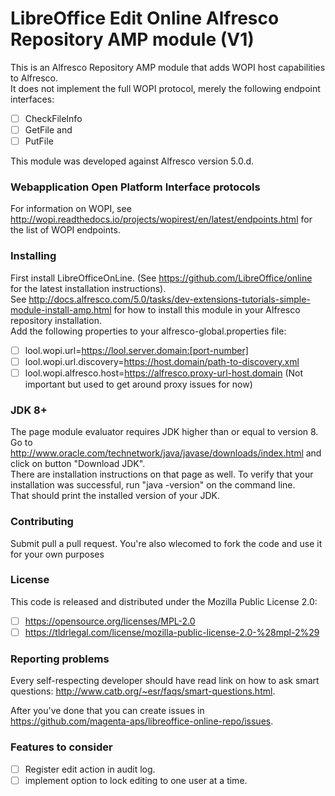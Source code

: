 LibreOffice Edit Online Alfresco Repository AMP module (V1)
========

This is an Alfresco Repository AMP module that adds WOPI host capabilities to Alfresco.<br/>
It does not implement the full WOPI protocol, merely the following endpoint interfaces:<br/>
- [ ] CheckFileInfo
- [ ] GetFile and 
- [ ] PutFile

This module was developed against Alfresco version 5.0.d.       
        
### Webapplication Open Platform Interface protocols
For information on WOPI, see http://wopi.readthedocs.io/projects/wopirest/en/latest/endpoints.html for the list of WOPI endpoints.

### Installing
First install LibreOfficeOnLine.
(See https://github.com/LibreOffice/online for the latest installation instructions).<br/>
See http://docs.alfresco.com/5.0/tasks/dev-extensions-tutorials-simple-module-install-amp.html for how to install this module in your Alfresco repository installation.<br/>
Add the following properties to your alfresco-global.properties file:<br/>
- [ ] lool.wopi.url=https://lool.server.domain:[port-number]
- [ ] lool.wopi.url.discovery=https://host.domain/path-to-discovery.xml
- [ ] lool.wopi.alfresco.host=https://alfresco.proxy-url-host.domain (Not important but used to get around proxy issues for now)

### JDK 8+

The page module evaluator requires JDK higher than or equal to version 8.<br/>
Go to http://www.oracle.com/technetwork/java/javase/downloads/index.html and click on button "Download JDK".<br/>
There are installation instructions on that page as well. To verify that your installation was successful, run "java -version" on the command line.<br/>
That should print the installed version of your JDK.

### Contributing

Submit pull a pull request. You're also wlecomed to fork the code and use it for your own purposes

### License

This code is released and distributed under the Mozilla Public License 2.0:<br/>
- [ ] https://opensource.org/licenses/MPL-2.0 
- [ ] https://tldrlegal.com/license/mozilla-public-license-2.0-%28mpl-2%29

### Reporting problems

Every self-respecting developer should have read link on how to ask smart questions: http://www.catb.org/~esr/faqs/smart-questions.html.

After you've done that you can create issues in https://github.com/magenta-aps/libreoffice-online-repo/issues.
      
### Features to consider

- [ ] Register edit action in audit log.
- [ ] implement option to lock editing to one user at a time.
